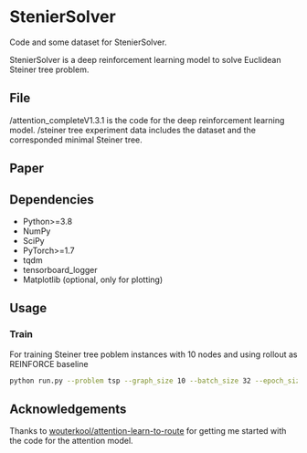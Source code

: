 # StenierSolver

Code and some dataset for StenierSolver.

StenierSolver is a deep reinforcement learning model to solve Euclidean Steiner tree problem.

## File
/attention_completeV1.3.1 is the code for the deep reinforcement learning model.
/steiner tree experiment data includes the dataset and the corresponded minimal Steiner tree.

## Paper

## Dependencies
 *   Python>=3.8
 *   NumPy
 *   SciPy
 *   PyTorch>=1.7
 *   tqdm
 *   tensorboard_logger
 *   Matplotlib (optional, only for plotting)
## Usage
### Train
For training Steiner tree poblem instances with 10 nodes and using rollout as REINFORCE baseline
```bash
python run.py --problem tsp --graph_size 10 --batch_size 32 --epoch_size 10240 --val_size 10000 --eval_batch_size 10 --baseline rollout --run_name 'st20_rollout' --n_epochs 100 --lr_model 0.00005 --seed 1111 --embedding_dim 128 --hidden_dim 128 --n_encode_layers 5 --load_path epoch-98.pt
```

## Acknowledgements
Thanks to [wouterkool/attention-learn-to-route](https://github.com/wouterkool/attention-learn-to-route#attention-learn-to-solve-routing-problems) for getting me started with the code for the attention model.
